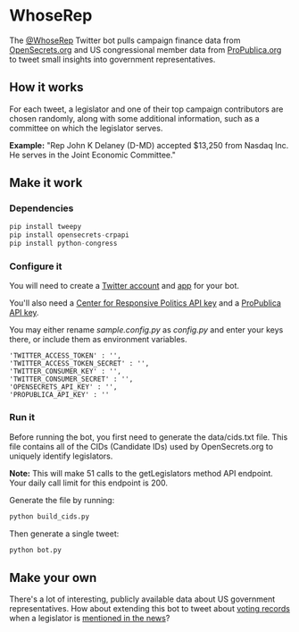 # WhoseRep
The [@WhoseRep](https://twitter.com/WhoseRep "WhoseRep Twitter page") Twitter bot pulls campaign finance data from [OpenSecrets.org](https://www.opensecrets.org/resources/create/ "OpenSecrets API page") and US congressional member data from [ProPublica.org](https://www.propublica.org/datastore/apis "ProPublica APIs page") to tweet small insights into government representatives.

## How it works
For each tweet, a legislator and one of their top campaign contributors are chosen randomly, along with some additional information, such as a committee on which the legislator serves.

**Example:** "Rep John K Delaney (D-MD) accepted $13,250 from Nasdaq Inc. He serves in the Joint Economic Committee."

## Make it work

### Dependencies
```python
pip install tweepy
pip install opensecrets-crpapi
pip install python-congress
```

### Configure it
You will need to create a [Twitter account](https://support.twitter.com/articles/100990 "Twitter account sign up") and [app](https://apps.twitter.com/ "Twitter apps page") for your bot.

You'll also need a [Center for Responsive Politics API key](https://www.opensecrets.org/api/admin/index.php?function=signup "OpenSecrets API key request") and a [ProPublica API key](https://www.propublica.org/datastore/api/propublica-congress-api "ProPublica API key request").

You may either rename *sample.config.py* as *config.py* and enter your keys there, or include them as environment variables.

```
'TWITTER_ACCESS_TOKEN' : '',
'TWITTER_ACCESS_TOKEN_SECRET' : '',
'TWITTER_CONSUMER_KEY' : '',
'TWITTER_CONSUMER_SECRET' : '',
'OPENSECRETS_API_KEY' : '',
'PROPUBLICA_API_KEY' : ''
```

### Run it
Before running the bot, you first need to generate the data/cids.txt file. This file contains all of the CIDs (Candidate IDs) used by OpenSecrets.org to uniquely identify legislators.

**Note:** This will make 51 calls to the getLegislators method API endpoint. Your daily call limit for this endpoint is 200.

Generate the file by running:
```python
python build_cids.py
```

Then generate a single tweet:
```python
python bot.py
```

## Make your own
There's a lot of interesting, publicly available data about US government representatives. How about extending this bot to tweet about [voting records](https://projects.propublica.org/api-docs/congress-api/members/#get-a-specific-members-vote-positions "ProPublica vote positions endpoint") when a legislator is [mentioned in the news](https://developer.nytimes.com/ "New York Times Developer Network")?

